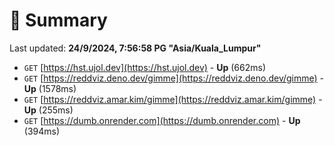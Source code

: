 # 📖 Summary
Last updated: **24/9/2024, 7:56:58 PG "Asia/Kuala_Lumpur"**

- `GET` [https://hst.ujol.dev](https://hst.ujol.dev) - **Up** (662ms)
- `GET` [https://reddviz.deno.dev/gimme](https://reddviz.deno.dev/gimme) - **Up** (1578ms)
- `GET` [https://reddviz.amar.kim/gimme](https://reddviz.amar.kim/gimme) - **Up** (255ms)
- `GET` [https://dumb.onrender.com](https://dumb.onrender.com) - **Up** (394ms)
